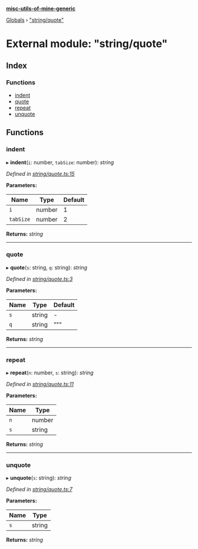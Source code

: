 **[misc-utils-of-mine-generic](../README.md)**

[Globals](../globals.md) › ["string/quote"](_string_quote_.md)

# External module: "string/quote"

## Index

### Functions

* [indent](_string_quote_.md#indent)
* [quote](_string_quote_.md#quote)
* [repeat](_string_quote_.md#repeat)
* [unquote](_string_quote_.md#unquote)

## Functions

###  indent

▸ **indent**(`i`: number, `tabSize`: number): *string*

*Defined in [string/quote.ts:15](https://github.com/cancerberoSgx/misc-utils-of-mine/blob/b8cbc13/misc-utils-of-mine-generic/src/string/quote.ts#L15)*

**Parameters:**

Name | Type | Default |
------ | ------ | ------ |
`i` | number | 1 |
`tabSize` | number | 2 |

**Returns:** *string*

___

###  quote

▸ **quote**(`s`: string, `q`: string): *string*

*Defined in [string/quote.ts:3](https://github.com/cancerberoSgx/misc-utils-of-mine/blob/b8cbc13/misc-utils-of-mine-generic/src/string/quote.ts#L3)*

**Parameters:**

Name | Type | Default |
------ | ------ | ------ |
`s` | string | - |
`q` | string | """ |

**Returns:** *string*

___

###  repeat

▸ **repeat**(`n`: number, `s`: string): *string*

*Defined in [string/quote.ts:11](https://github.com/cancerberoSgx/misc-utils-of-mine/blob/b8cbc13/misc-utils-of-mine-generic/src/string/quote.ts#L11)*

**Parameters:**

Name | Type |
------ | ------ |
`n` | number |
`s` | string |

**Returns:** *string*

___

###  unquote

▸ **unquote**(`s`: string): *string*

*Defined in [string/quote.ts:7](https://github.com/cancerberoSgx/misc-utils-of-mine/blob/b8cbc13/misc-utils-of-mine-generic/src/string/quote.ts#L7)*

**Parameters:**

Name | Type |
------ | ------ |
`s` | string |

**Returns:** *string*